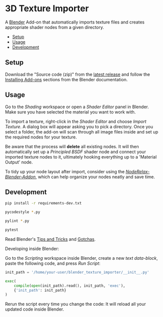 # 3D Texture Importer

A [Blender](https://www.blender.org) Add-on that automatically imports texture files and creates appropriate shader nodes from a given directory.

- [Setup](#setup)
- [Usage](#usage)
- [Development](#development)

## Setup

Download the "Source code (zip)" from the [latest release](https://github.com/gbaptista/blender_texture_importer/releases) and follow the [Installing Add-ons](https://docs.blender.org/manual/en/latest/editors/preferences/addons.html#installing-add-ons) sections from the Blender documentation.

## Usage

Go to the _Shading_ workspace or open a _Shader Editor_ panel in Blender. Make sure you have selected the material you want to work with.

To import a texture, right-click in the _Shader Editor_ and choose _Import Texture_. A dialog box will appear asking you to pick a directory. Once you select a folder, the add-on will scan through all image files inside and set up the required nodes for your texture.

Be aware that the process will **delete** all existing nodes. It will then automatically set up a _Principled BSDF_ shader node and connect your imported texture nodes to it, ultimately hooking everything up to a 'Material Output' node.

To tidy up your node layout after import, consider using the [_NodeRelax-Blender-Addon_](https://github.com/specoolar/NodeRelax-Blender-Addon), which can help organize your nodes neatly and save time.

## Development

```sh
pip install -r requirements-dev.txt

pycodestyle *.py

pylint *.py

pytest
```

Read Blender's [Tips and Tricks](https://docs.blender.org/api/current/info_tips_and_tricks.html) and [Gotchas](https://docs.blender.org/api/current/info_gotcha.html).

Developing inside Blender:

Go to the _Scripting_ workspace inside Blender, create a new _text data-block_, paste the following code, and press _Run Script_:

```python
init_path = '/home/your-user/blender_texture_importer/__init__.py'

exec(
    compile(open(init_path).read(), init_path, 'exec'),
    {'init_path': init_path}
)
```

Rerun the script every time you change the code: It will reload all your updated code inside Blender.
